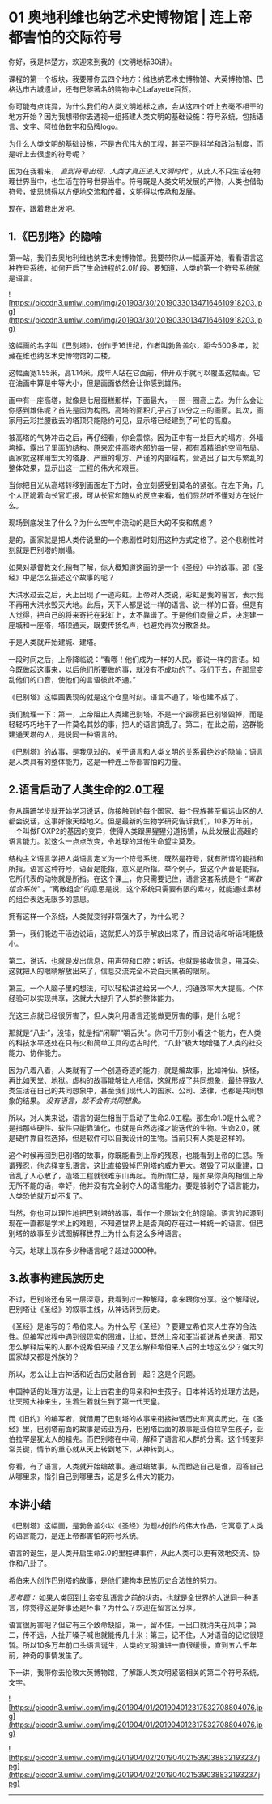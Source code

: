 # 01 奥地利维也纳艺术史博物馆 | 连上帝都害怕的交际符号

你好，我是林楚方，欢迎来到我的《文明地标30讲》。

课程的第一个板块，我要带你去四个地方：维也纳艺术史博物馆、大英博物馆、巴格达市古城遗址，还有巴黎著名的购物中心Lafayette百货。

你可能有点诧异，为什么我们的人类文明地标之旅，会从这四个听上去毫不相干的地方开始？因为我想带你去透视一组搭建人类文明的基础设施：符号系统，包括语言、文字、阿拉伯数字和品牌logo。

为什么人类文明的基础设施，不是古代伟大的工程，甚至不是科学和政治制度，而是听上去很虚的符号呢？

因为在我看来， *直到符号出现，人类才真正进入文明时代* ，从此人不只生活在物理世界当中，也生活在符号世界当中。符号既是人类文明发展的产物，人类也借助符号，使思想得以方便地交流和传播，文明得以传承和发展。

现在，跟着我出发吧。

## 1.《巴别塔》的隐喻

第一站，我们去奥地利维也纳艺术史博物馆。我要带你从一幅画开始，看看语言这种符号系统，如何开启了生命进程的2.0阶段。要知道，人类的第一个符号系统就是语言。

![https://piccdn3.umiwi.com/img/201903/30/201903301347164610918203.jpg](https://piccdn3.umiwi.com/img/201903/30/201903301347164610918203.jpg)

这幅画的名字叫《巴别塔》，创作于16世纪，作者叫勃鲁盖尔，距今500多年，就藏在维也纳艺术史博物馆的二楼。

这幅画宽1.55米，高1.14米。成年人站在它面前，伸开双手就可以覆盖这幅画。它在油画中算是中等大小，但是画面依然会让你感到雄伟。

画中有一座高塔，就像是七层蛋糕那样，下面最大，一圈一圈高上去。为什么会让你感到雄伟呢？首先是因为构图，高塔的面积几乎占了四分之三的画面。其次，画家用云彩拦腰截去的塔顶只能隐约可见，显示塔已经建到了可怕的高度。

被高塔的气势冲击之后，再仔细看，你会震惊。因为正中有一处巨大的塌方，外墙垮掉，露出了里面的结构。原来宏伟高塔内部的每一层，都有着精细的空间布局。画家就这样用宏大的塔身、严重的塌方、严谨的内部结构，营造出了巨大与繁乱的整体效果，显示出这一工程的伟大和艰巨。

当你把目光从高塔转移到画面左下方时，会立刻感受到莫名的紧张。在左下角，几个人正跪着向长官汇报，可从长官和随从的反应来看，他们显然听不懂对方在说什么。

现场到底发生了什么？为什么空气中流动的是巨大的不安和焦虑？ 

是的，画家就是把人类传说里的一个悲剧性时刻用这种方式定格了。这个悲剧性时刻就是巴别塔的崩塌。

如果对基督教文化稍有了解，你大概知道这画的是一个《圣经》中的故事。那《圣经》中是怎么描述这个故事的呢？

大洪水过去之后，天上出现了一道彩虹。上帝对人类说，彩虹是我的誓言，表示我不再用大洪水毁灭大地。此后，天下人都是说一样的语言、说一样的口音。但是有人觉得，把自己的将来寄托在彩虹上，太不靠谱了。于是他们商量之后，决定建一座城和一座塔，塔顶通天，既要传扬名声，也避免再次分散各处。

于是人类就开始建城、建塔。

一段时间之后，上帝降临说：“看哪！他们成为一样的人民，都说一样的言语。如今既做起这事来，以后他们所要做的事，就没有不成功的了。我们下去，在那里变乱他们的口音，使他们的言语彼此不通。”

《巴别塔》这幅画表现的就是这个仓皇时刻。语言不通了，塔也建不成了。

我们梳理一下：第一，上帝阻止人类建巴别塔，不是一个霹雳把巴别塔毁掉，而是轻轻巧巧地干了一件莫名其妙的事，把人的语言搞乱了。第二，在此之前，这群能建通天塔的人，是说同一种语言的。

《巴别塔》的故事，是我见过的，关于语言和人类文明的关系最绝妙的隐喻：语言是人类具有的整体能力，这是一种连上帝都害怕的力量。

## 2.语言启动了人类生命的2.0工程

你从蹒跚学步就开始学习说话，你接触到的每个国家、每个民族甚至偏远山区的人都会说话，这事好像天经地义。但是最新的生物学研究告诉我们，10多万年前，一个叫做FOXP2的基因的变异，使得人类跟黑猩猩分道扬镳，从此发展出高超的语言能力。就这么一点点改变，令地球的其他生命望尘莫及。

结构主义语言学把人类语言定义为一个符号系统，既然是符号，就有所谓的能指和所指。语言这种符号，语音是能指，意义是所指。举个例子，猫这个声音是能指，它所代表的动物就是所指。在这个课上，你只需要记住，语言这套系统是个 *“离散组合系统”* 。“离散组合”的意思是说，这个系统只需要有限的素材，就能通过素材的组合表达无限多的意思。

拥有这样一个系统，人类就变得非常强大了，为什么呢？

第一，我们能边干活边说话，这就把人的双手解放出来了，而且说话和听话耗能极小。

第二，说话，也就是发出信息，用声带和口腔；听话，也就是接收信息，用耳朵。这就把人的眼睛解放出来了，信息交流完全不受白天黑夜的限制。

第三，一个人脑子里的想法，可以轻松讲述给另一个人，沟通效率大大提高。个体经验可以实现共享，这就大大提升了人群的整体能力。

光这三点就已经很厉害了，但人类利用语言还能做更厉害的事，是什么呢？

那就是“八卦”，没错，就是指“闲聊”“嚼舌头”。你可千万别小看这个能力，在人类的科技水平还处在只有火和简单工具的远古时代，“八卦”极大地增强了人类的社交能力、协作能力。

因为八着八着，人类就有了一个创造奇迹的能力，就是编故事，比如神仙、妖怪，再比如天堂、地狱。虚构的故事能够让人相信，这就形成了共同想象，最终导致人类生活在自己的共同想象中，甚至我们现代人的国家、公司、法律，也都是共同想象的结果。 *没有语言，就不会有共同想象。*

所以，对人类来说，语言的诞生相当于启动了生命2.0工程。那生命1.0是什么呢？是指那些硬件、软件只能靠演化，也就是自然选择才能迭代的生物。生命2.0，就是硬件靠自然选择，但是软件可以自我设计的生物。当前只有人类是这样的。

这个时候再回到巴别塔的故事，你既能看到上帝的残忍，也能看到上帝的仁慈。所谓残忍，他选择变乱语言，这比直接毁掉巴别塔的威力更大。塔毁了可以重建，口音乱了人心散了，造塔工程就很难东山再起。而所谓仁慈，是如果你真的相信上帝无所不能的话，幸好，他并没有完全剥夺人的语言能力。要是被剥夺了语言能力，人类恐怕就万劫不复了。

当然，你也可以理性地把巴别塔的故事，看作一个原始文化的隐喻。语言的起源到现在一直都是学术上的难题，不知道世界上是否真的存在过一种统一的语言。但巴别塔的故事至少试图解释世界上为什么有这么多种语言。

今天，地球上现存多少种语言呢？超过6000种。

## 3.故事构建民族历史

不过，巴别塔还有另一层深意，我看到过一种解释，拿来跟你分享。这个解释说，巴别塔让《圣经》的叙事主线，从神话转到历史。

《圣经》是谁写的？希伯来人。为什么写《圣经》？要建立希伯来人生存的合法性。但编写过程中遇到很现实的困难，比如，既然上帝和亚当都说希伯来语，那又怎么解释后来的人都不说希伯来语？又怎么解释希伯来人占的土地这么少？强大的国家却又都是外族的？

所以，怎么让上古神话和近古历史融合到一起？这是个问题。

中国神话的处理方法是，让上古君主的母亲和神生孩子。日本神话的处理方法是，让天照大神来生，生着生着就生到了第一代天皇。

而《旧约》的编写者，就借用了巴别塔的故事来衔接神话历史和真实历史。在《圣经》里，巴别塔前面的故事是诺亚方舟，巴别塔后面的故事是亚伯拉罕生孩子，亚伯拉罕是犹太人的祖先。而巴别塔在中间，解释了语言和人群的分离。这个转变非常关键，情节的重心就从天上转到地下，从神转到人。

你看，有了语言，人类就开始编故事。通过编故事，从而塑造自己是谁，回答自己从哪里来，指引自己到哪里去，这是多么伟大的能力。

## 本讲小结

《巴别塔》这幅画，是勃鲁盖尔以《圣经》为题材创作的伟大作品，它寓意了人类的语言能力，是连上帝都害怕的符号系统。

语言的诞生，是人类开启生命2.0的里程碑事件，从此人类可以更有效地交流、协作和八卦了。

希伯来人创作巴别塔的故事，是他们建构本民族历史合法性的努力。

 *思考题：* 如果人类回到上帝变乱语言之前的状态，也就是全世界的人说同一种语言，你觉得这是好事还是坏事？为什么？欢迎在留言区分享。

语言很厉害吧？但它有三个致命缺陷，第一，留不住，一出口就消失在风中；第二，传不远，人扯开嗓子喊也就能传几十米；第三，记不住，人对语音的记忆很短暂。所以10多万年前口头语言诞生，人类的文明演进一直很缓慢，直到五六千年前，神奇的事情发生了。

下一讲，我带你去伦敦大英博物馆，了解跟人类文明紧密相关的第二个符号系统，文字。

![https://piccdn3.umiwi.com/img/201904/01/201904012317532708804076.jpg](https://piccdn3.umiwi.com/img/201904/01/201904012317532708804076.jpg)

![https://piccdn3.umiwi.com/img/201904/02/201904021539038832193237.jpg](https://piccdn3.umiwi.com/img/201904/02/201904021539038832193237.jpg)

---
